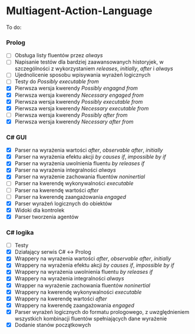 ﻿# Multiagent-Action-Language
To do:

### Prolog ###
- [ ] Obsługa listy fluentów przez *always*
- [ ] Napisanie testów dla bardziej zaawansowanych historyjek, w szczególności z wykorzystaniem *releases*, *initially*, *after* i *always*
- [ ] Ujednolicenie sposobu wpisywania wyrażeń logicznych
- [ ] Testy do *Possibly executable from*
- [x] Pierwsza wersja kwerendy *Possibly engagnd from*
- [x] Pierwsza wersja kwerendy *Necessary engaged from*
- [x] Pierwsza wersja kwerendy *Possibly executable from*
- [x] Pierwsza wersja kwerendy *Necessary executable from*
- [ ] Pierwsza wersja kwerendy *Possibly after from*
- [x] Pierwsza wersja kwerendy *Necessary after from*

### C# GUI ###
- [x] Parser na wyrażenia wartości *after*, *observable after*, *initially*
- [x] Parser na wyrażenia efektu akcji *by causes if*, *impossible by if*
- [x] Parser na wyrażenia uwolnienia fluentu *by releases if*
- [x] Parser na wyrażenia integralności *always*
- [x] Parser na wyrażenie zachowania fluentów *noninertial*
- [ ] Parser na kwerendę wykonywalności *executable*
- [ ] Parser na kwerendę wartości *after*
- [ ] Parser na kwerendę zaangażowania *engaged*
- [x] Parser wyrażeń logicznych do obiektów
- [x] Widoki dla kontrolek
- [x] Parser tworzenia agentów

### C# logika ###
- [ ] Testy
- [x] Działający serwis C# <-> Prolog
- [x] Wrappery na wyrażenia wartości *after*, *observable after*, *initially*
- [x] Wrappery na wyrażenia efektu akcji *by causes if*, *impossible by if*
- [x] Wrappery na wyrażenia uwolnienia fluentu *by releases if*
- [x] Wrappery na wyrażenia integralności *always*
- [x] Wrapper na wyrażenie zachowania fluentów *noninertial*
- [x] Wrappery na kwerendę wykonywalności *executable*
- [x] Wrappery na kwerendę wartości *after*
- [x] Wrappery na kwerendę zaangażowania *engaged*
- [x] Parser wyrażeń logicznych do formatu prologowego, z uwzględnieniem wszystkich kombinacji fluentów spełniających dane wyrażenie
- [x] Dodanie stanów początkowych